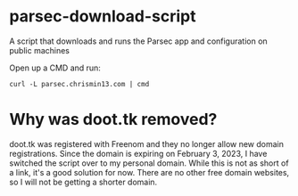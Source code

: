 # parsec-download-script
A script that downloads and runs the Parsec app and configuration on public machines

Open up a CMD and run:
```
curl -L parsec.chrismin13.com | cmd
```
# Why was doot.tk removed?
doot.tk was registered with Freenom and they no longer allow new domain registrations. Since the domain is expiring on February 3, 2023, I have switched the script over to my personal domain. While this is not as short of a link, it's a good solution for now. There are no other free domain websites, so I will not be getting a shorter domain.
